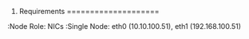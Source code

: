 1. Requirements
====================

:Node Role: NICs
:Single Node: eth0 (10.10.100.51), eth1 (192.168.100.51)
